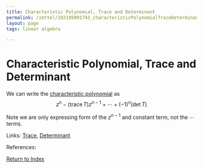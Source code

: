 ```yaml
---
title: Characteristic Polynomial, Trace and Determinant
permalink: /zettel/202105091743_characteristicPolynomialTraceDeterminant
layout: page
tags: linear algebra

---
```

# Characteristic Polynomial, Trace and Determinant

We can write the [characteristic polynomial](202104241811_characteristicPolynomialDefinition) as 
$$
z^n - (\textrm{trace} \, T ) z^{n-1} + \cdots + (-1)^n ( \mathrm{det} \, T)
$$

Note we are only expressing form of the $z^{n-1}$ and constant term, not the $\cdots$ terms.

Links: [Trace](202104292131_traceOperatorDefinition), [Determinant](202105091734_determinantOperatorDefinition)

References: 

[Return to Index](index)